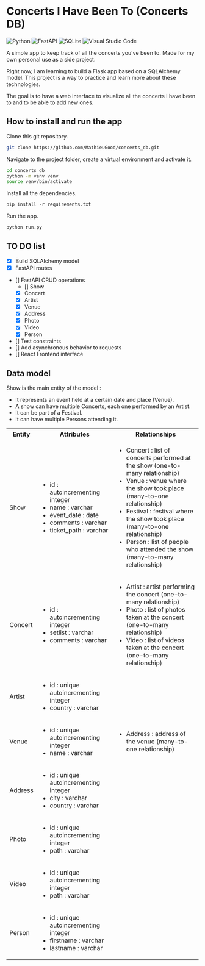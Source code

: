 # Concerts I Have Been To (Concerts DB)

![Python](https://img.shields.io/badge/python-3670A0?style=for-the-badge&logo=python&logoColor=ffdd54) ![FastAPI](https://img.shields.io/badge/FastAPI-005571?style=for-the-badge&logo=fastapi) ![SQLite](https://img.shields.io/badge/sqlite-%2307405e.svg?style=for-the-badge&logo=sqlite&logoColor=white) ![Visual Studio Code](https://img.shields.io/badge/Visual%20Studio%20Code-0078d7.svg?style=for-the-badge&logo=visual-studio-code&logoColor=white)

A simple app to keep track of all the concerts you've been to. Made for my own personal use as a side project.

Right now, I am learning to build a Flask app based on a SQLAlchemy model. This project is a way to practice and learn more about these technologies.

The goal is to have a web interface to visualize all the concerts I have been to and to be able to add new ones.

## How to install and run the app

Clone this git repository.

```bash
git clone https://github.com/MathieuGood/concerts_db.git
```

Navigate to the project folder, create a virtual environment and activate it.

```bash
cd concerts_db
python -m venv venv
source venv/bin/activate
```

Install all the dependencies.

```python
pip install -r requirements.txt
```

Run the app.

```bash
python run.py
```

## TO DO list

- [x] Build SQLAlchemy model
- [x] FastAPI routes
- [] FastAPI CRUD operations
    - [] Show
    - [x] Concert
    - [x] Artist
    - [x] Venue
    - [x] Address
    - [x] Photo
    - [x] Video
    - [x] Person
- [] Test constraints
- [] Add asynchronous behavior to requests
- [] React Frontend interface

## Data model

Show is the main entity of the model :

-   It represents an event held at a certain date and place (Venue).
-   A show can have multiple Concerts, each one performed by an Artist.
-   It can be part of a Festival.
-   It can have multiple Persons attending it.

<table>
    <tbody>
        <tr>
            <th>Entity</th>
            <th>Attributes</th>
            <th>Relationships</th>
        </tr>
         <tr>
            <td>Show</td>
            <td>
                <ul>
                    <li>id : autoincrementing integer</li>
                    <li>name : varchar</li>
                    <li>event_date : date</li>
                    <li>comments : varchar</li>
                    <li>ticket_path : varchar</li>
                </ul>
            </td>
            <td>
                <ul>
                    <li>Concert : list of concerts performed at the show (one-to-many relationship)</li>
                    <li>Venue : venue where the show took place (many-to-one relationship)</li>
                    <li>Festival : festival where the show took place (many-to-one relationship)</li>
                    <li>Person : list of people who attended the show (many-to-many relationship)</li>
                </ul>
            </td>
        </tr>
        <tr>
            <td>Concert</td>
            <td>
                <ul>
                    <li>id : autoincrementing integer</li>
                    <li>setlist : varchar</li>
                    <li>comments : varchar</li>
                </ul>
            </td>
            <td>
                <ul>
                    <li>Artist : artist performing the concert (one-to-many relationship)</li>
                    <li>Photo : list of photos taken at the concert (one-to-many relationship)</li>
                    <li>Video : list of videos taken at the concert (one-to-many relationship)</li>
                </ul>
            </td>
        </tr>
        <tr>
            <td>Artist</td>
            <td>
                <ul>
                    <li>id : unique autoincrementing integer</li>
                    <li>country : varchar</li>
                </ul>
            </td>
            <td>
            </td>
        </tr>
        <tr>
            <td>Venue</td>
            <td>
                <ul>
                    <li>id : unique autoincrementing integer</li>
                    <li>name : varchar</li>
                </ul>
            </td>
            <td>
                <ul>
                    <li>Address : address of the venue (many-to-one relationship)</li>
                </ul>
            </td>
        </tr>
        <tr>
            <td>Address</td>
            <td>
                <ul>
                    <li>id : unique autoincrementing integer</li>
                    <li>city : varchar</li>
                    <li>country : varchar</li>
                </ul>
            </td>
            <td></td>
        </tr>
        <tr>
            <td>Photo</td>
            <td>
                <ul>
                    <li>id : unique autoincrementing integer</li>
                    <li>path : varchar</li>
                </ul>
            </td>
            <td></td>
        </tr>
        <tr>
            <td>Video</td>
            <td>
                <ul>
                    <li>id : unique autoincrementing integer</li>
                    <li>path : varchar</li>
                </ul>
            </td>
            <td></td>
        </tr>
        <tr>
            <td>Person</td>
            <td>
                <ul>
                    <li>id : unique autoincrementing integer</li>
                    <li>firstname : varchar</li>
                    <li>lastname : varchar</li>
                </ul>
            </td>
            <td></td>
    </tbody>
</table>
